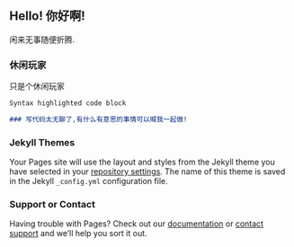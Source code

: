 ## Hello! 你好啊!

闲来无事随便折腾.

### 休闲玩家

只是个休闲玩家

```markdown
Syntax highlighted code block

### 写代码太无聊了,有什么有意思的事情可以喊我一起做!
```

### Jekyll Themes

Your Pages site will use the layout and styles from the Jekyll theme you have selected in your [repository settings](https://github.com/gaomengzhou/gaomengzhou.github.io/settings). The name of this theme is saved in the Jekyll `_config.yml` configuration file.

### Support or Contact

Having trouble with Pages? Check out our [documentation](https://docs.github.com/categories/github-pages-basics/) or [contact support](https://support.github.com/contact) and we’ll help you sort it out.
